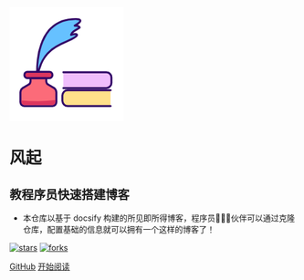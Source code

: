 ![logo](_media/logo.png)

# 风起

## 教程序员快速搭建博客

- 本仓库以基于 docsify 构建的所见即所得博客，程序员👨🏻‍💻伙伴可以通过克隆仓库，配置基础的信息就可以拥有一个这样的博客了！
    
[![stars](https://badgen.net/github/stars/fengqio/fengqio.github.io?icon=github&color=4ab8a1)](https://github.com/fengqio/fengqio.github.io) [![forks](https://badgen.net/github/forks/fengqio/fengqio.github.io?icon=github&color=4ab8a1)](https://github.com/fengqio/fengqio.github.io) 

[GitHub](<https://github.com/fengqio/fengqio.github.io>)
[开始阅读](README.md)